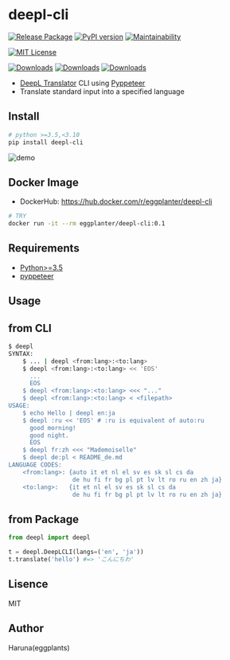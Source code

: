 # deepl-cli

[![Release Package](https://github.com/eggplants/deepl-cli/workflows/Release%20Package/badge.svg)](https://github.com/eggplants/deepl-cli/actions/runs/345738487) [![PyPI version](https://badge.fury.io/py/deepl-cli.svg)](https://badge.fury.io/py/deepl-cli)
[![Maintainability](https://api.codeclimate.com/v1/badges/a56630914df8538ca93b/maintainability)](https://codeclimate.com/github/eggplants/deepl-cli/maintainability)

[![MIT License](http://img.shields.io/badge/license-MIT-blue.svg?style=flat)](LICENSE)

[![Downloads](https://pepy.tech/badge/deepl-cli)](https://pepy.tech/project/deepl-cli) [![Downloads](https://pepy.tech/badge/deepl-cli/month)](https://pepy.tech/project/deepl-cli/month) [![Downloads](https://pepy.tech/badge/deepl-cli/week)](https://pepy.tech/project/deepl-cli/week)

- [DeepL Translator](https://www.deepl.com/translator) CLI using [Pyppeteer](https://github.com/pyppeteer/pyppeteer)
- Translate standard input into a specified language

## Install

```bash
# python >=3.5,<3.10
pip install deepl-cli
```

![demo](https://i.imgur.com/mGbwqO7.png)

## Docker Image

- DockerHub: <https://hub.docker.com/r/eggplanter/deepl-cli>

```bash
# TRY
docker run -it --rm eggplanter/deepl-cli:0.1
```

## Requirements

- [Python>=3.5](https://www.python.org/ftp/python/)
- [pyppeteer](https://github.com/pyppeteer/pyppeteer)

## Usage

## from CLI

```bash
$ deepl
SYNTAX:
    $ ... | deepl <from:lang>:<to:lang>
    $ deepl <from:lang>:<to:lang> << 'EOS'
      ...
      EOS
    $ deepl <from:lang>:<to:lang> <<< "..."
    $ deepl <from:lang>:<to:lang> < <filepath>
USAGE:
    $ echo Hello | deepl en:ja
    $ deepl :ru << 'EOS' # :ru is equivalent of auto:ru
      good morning!
      good night.
      EOS
    $ deepl fr:zh <<< "Mademoiselle"
    $ deepl de:pl < README_de.md
LANGUAGE CODES:
    <from:lang>: {auto it et nl el sv es sk sl cs da
                  de hu fi fr bg pl pt lv lt ro ru en zh ja}
    <to:lang>:   {it et nl el sv es sk sl cs da
                  de hu fi fr bg pl pt lv lt ro ru en zh ja}
```

## from Package

```python
from deepl import deepl

t = deepl.DeepLCLI(langs=('en', 'ja'))
t.translate('hello') #=> 'こんにちわ'
```

## Lisence

MIT

## Author

Haruna(eggplants)
